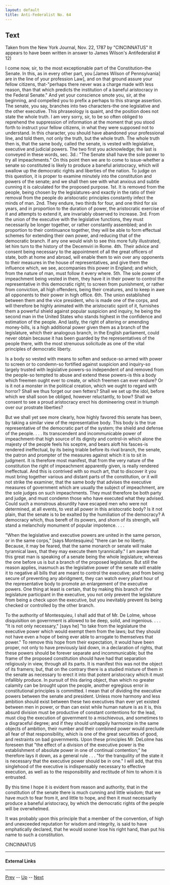 ```yaml
---
layout: default
title: Anti-Federalist No. 64
---
```


## Text

Taken from the New York Journal, Nov. 22, 1787 by "CINCINNATUS" It appears to have been written in answer to James Wilson's Antifederalist # 12)

I come now, sir, to the most exceptionable part of the Constitution-the Senate. In this, as in every other part, you [James Wilson of Pennsylvania] are in the line of your profession Law], and on that ground assure your fellow citizens, that-"perhaps there never was a charge made with less reason, than that which predicts the institution of a baneful aristocracy in the Federal Senate." And yet your conscience smote you, sir, at the beginning, and compelled you to prefix a perhaps to this strange assertion. The senate, you say, branches into two characters-the one legislative and the other executive. This phraseology is quaint, and the position does not state the whole truth. I am very sorry, sir, to be so often obliged to reprehend the suppression of information at the moment that you stood forth to instruct your fellow citizens, in what they were supposed not to understand. In this character, you should have abandoned your professional line, and told them, not only the truth, but the whole truth. The whole truth then is, that the same body, called the senate, is vested with legislative, executive and judicial powers. The two first you acknowledge; the last is conveyed in these words, sec. 3d.: "The Senate shall have the sole power to try all impeachments." On this point then we are to come to issue-whether a senate so constituted is likely to produce a baneful aristocracy, which will swallow up the democratic rights and liberties of the nation. To judge on this question, it is proper to examine minutely into the constitution and powers of the senate; and we shall then see with what anxious and subtle cunning it is calculated for the proposed purpose. 1st. It is removed from the people, being chosen by the legislatures-and exactly in the ratio of their removal from the people do aristocratic principles constantly infect the minds of man. 2nd. They endure, two thirds for four, and one third for six years, and in proportion to the duration of power, the aristocratic exercise of it and attempts to extend it, are invariably observed to increase. 3rd. From the union of the executive with the legislative functions, they must necessarily be longer together, or rather constantly assembled; and in proportion to their continuance together, they will be able to form effectual schemes for extending their own power, and reducing that of the democratic branch. If any one would wish to see this more fully illustrated, let him turn to the history of the Decemviri in Rome. 4th. Their advice and consent being necessary to the appointment of all the great officers of state, both at home and abroad, will enable them to win over any opponents to their measures in the house of representatives, and give them the influence which, we see, accompanies this power in England; and which, from the nature of man, must follow it every where. 5th. The sole power of impeachment being vested in them, they have it in their power to control the representative in this democratic right; to screen from punishment, or rather from conviction, all high offenders, being their creatures, and to keep in awe all opponents to their power in high office. 6th. The union established between them and the vice president, who is made one of the corps, and will therefore be highly animated with the aristocratic spirit of it, furnishes them a powerful shield against popular suspicion and inquiry, he being the second man in the United States who stands highest in the confidence and estimation of the people. And lastly, the right of altering or amending money-bills, is a high additional power given them as a branch of the legislature, which their analogous branch, in the English parliament, could never obtain because it has been guarded by the representatives of the people there, with the most strenuous solicitude as one of the vital principles of democratic liberty.

Is a body so vested with means to soften and seduce-so armed with power to screen or to condemn-so fortified against suspicion and inquiry-so largely trusted with legislative powers-so independent of and removed from the people-so tempted to abuse and extend these powers-is this a body which freemen ought ever to create, or which freemen can ever endure? Or is it not a monster in the political creation, which we ought to regard with horror? Shall we thus forget our own fetters? Shall we set up the idol, before which we shall soon be obliged, however reluctantly, to bow? Shall we consent to see a proud aristocracy erect his domineering crest in triumph over our prostrate liberties?

But we shall yet see more clearly, how highly favored this senate has been, by taking a similar view of the representative body. This body is the true representative of the democratic part of the system; the shield and defense of the people. . . . Its transcendent and incommunicable power of impeachment-that high source of its dignity and control-in which alone the majesty of the people feels his sceptre, and bears aloft his fasces-is rendered ineffectual, by its being triable before its rival branch, the senate, the patron and prompter of the measures against which it is to sit in judgment. It is therefore most manifest, that from the very nature of the constitution the right of impeachment apparently given, is really rendered ineffectual. And this is contrived with so much art, that to discover it you must bring together various and distant parts of the constitution, or it will not strike the examiner, that the same body that advises the executive measures of government which are usually the subject of impeachment, are the sole judges on such impeachments. They must therefore be both party and judge, and must condemn those who have executed what they advised. Could such a monstrous absurdity have escaped men who were not determined, at all events, to vest all power in this aristocratic body? Is it not plain, that the senate is to be exalted by the humiliation of the democracy? A democracy which, thus bereft of its powers, and shorn of its strength, will stand a melancholy monument of popular impotence. . . .

"When the legislative and executive powers are united in the same person, or in the same corps," [says Montesquieu] "there can be no liberty. Because, it may be feared, that the same monarch or senate will make tyrannical laws, that they may execute them tyrannically." I am aware that this great man is speaking of a senate being the whole legislature; whereas the one before us is but a branch of the proposed legislature. But still the reason applies, inasmuch as the legislative power of the senate will enable it to negative all bills that are meant to control the executive; and from being secure of preventing any abridgment, they can watch every pliant hour of the representative body to promote an enlargement of the executive powers. One thing at least is certain, that by making this branch of the legislature participant in the executive, you not only prevent the legislature from being a check upon the executive, but you inevitably prevent its being checked or controlled by the other branch.

To the authority of Montesquieu, I shall add that of Mr. De Lolme, whose disquisition on government is allowed to be deep, solid, and ingenious. . . . "It is not only necessary," [says he] "to take from the legislature the executive power which would exempt them from the laws; but they should not have even a hope of being ever able to arrogate to themselves that power." To remove this hope from their expectation, it would have been proper, not only to have previously laid down, in a declaration of rights, that these powers should be forever separate and incommunicable; but the frame of the proposed constitution should have had that separation religiously in view, through all its parts. It is manifest this was not the object of its framers; but, that on the contrary there is a studied mixture of them in the senate as necessary to erect it into that potent aristocracy which it must infallibly produce. In pursuit of this daring object, than which no greater calamity can be brought upon the people, another egregious error in constitutional principles is committed. I mean that of dividing the executive powers between the senate and president. Unless more harmony and less ambition should exist between these two executives than ever yet existed between men in power, or than can exist while human nature is as it is, this absurd division must be productive of constant contentions for the lead, must clog the execution of government to a mischievous, and sometimes to a disgraceful degree; and if they should unhappily harmonize in the same objects of ambition, their number and their combined power would preclude all fear of that responsibility, which is one of the great securities of good, and restraints on bad governments. Upon these principles Mr. DeLolme has foreseen that "the effect of a division of the executive power is the establishment of absolute power in one of continual contention;" he therefore lays it down, as a general rule . . . "for the tranquility of the state it is necessary that the executive power should be in one." I will add, that this singlehood of the executive is indispensably necessary to effective execution, as well as to the responsibility and rectitude of him to whom it is entrusted.

By this time I hope it is evident from reason and authority, that in the constitution of the senate there is much cunning and little wisdom; that we have much to fear from it, and little to hope, and then it must necessarily produce a baneful aristocracy, by which the democratic rights of the people will be overwhelmed.

It was probably upon this principle that a member of the convention, of high and unexceeded reputation for wisdom and integrity, is said to have emphatically declared, that he would sooner lose his right hand, than put his name to such a constitution.

CINCINNATUS

---
#### External Links

---

[Prev](63.md) -- [Up](README.md) -- [Next](65.md)